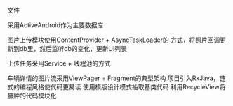 文件

采用ActiveAndroid作为主要数据库

图片上传模块使用ContentProvider + AsyncTaskLoader的
方式，将照片回调更新到db里，然后监听db的变化，更新UI列表

上传任务采用Service + 线程池的方式


车辆详情的图片流采用ViewPager + Fragment的典型架构
项目引入RxJava，链式的编程风格使代码更易读
使用模版设计模式抽取基类代码
利用RecycleView将臃肿的代码模块化
